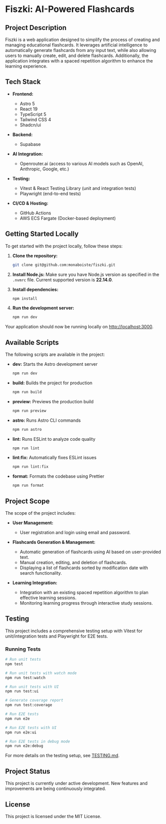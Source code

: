 # Fiszki: AI-Powered Flashcards

## Project Description

Fiszki is a web application designed to simplify the process of creating and managing educational
flashcards. It leverages artificial intelligence to automatically generate flashcards from any
input text, while also allowing users to manually create, edit, and delete flashcards.
Additionally, the application integrates with a spaced repetition algorithm to enhance the
learning experience.

## Tech Stack

- **Frontend:**

  - Astro 5
  - React 19
  - TypeScript 5
  - Tailwind CSS 4
  - Shadcn/ui

- **Backend:**

  - Supabase

- **AI Integration:**

  - Openrouter.ai (access to various AI models such as OpenAI, Anthropic, Google, etc.)

- **Testing:**

  - Vitest & React Testing Library (unit and integration tests)
  - Playwright (end-to-end tests)

- **CI/CD & Hosting:**
  - GitHub Actions
  - AWS ECS Fargate (Docker-based deployment)

## Getting Started Locally

To get started with the project locally, follow these steps:

1. **Clone the repository:**

   ```sh
   git clone git@github.com:monaboiste/fiszki.git
   ```

2. **Install Node.js:**
   Make sure you have Node.js version as specified in the `.nvmrc` file.
   Current supported version is **22.14.0**.

3. **Install dependencies:**

   ```sh
   npm install
   ```

4. **Run the development server:**
   ```sh
   npm run dev
   ```

Your application should now be running locally on [http://localhost:3000](http://localhost:3000).

## Available Scripts

The following scripts are available in the project:

- **dev:** Starts the Astro development server

  ```sh
  npm run dev
  ```

- **build:** Builds the project for production

  ```sh
  npm run build
  ```

- **preview:** Previews the production build

  ```sh
  npm run preview
  ```

- **astro:** Runs Astro CLI commands

  ```sh
  npm run astro
  ```

- **lint:** Runs ESLint to analyze code quality

  ```sh
  npm run lint
  ```

- **lint:fix:** Automatically fixes ESLint issues

  ```sh
  npm run lint:fix
  ```

- **format:** Formats the codebase using Prettier
  ```sh
  npm run format
  ```

## Project Scope

The scope of the project includes:

- **User Management:**

  - User registration and login using email and password.

- **Flashcards Generation & Management:**

  - Automatic generation of flashcards using AI based on user-provided text.
  - Manual creation, editing, and deletion of flashcards.
  - Displaying a list of flashcards sorted by modification date with search functionality.

- **Learning Integration:**
  - Integration with an existing spaced repetition algorithm to plan effective learning sessions.
  - Monitoring learning progress through interactive study sessions.

## Testing

This project includes a comprehensive testing setup with Vitest for unit/integration tests and Playwright for E2E tests.

### Running Tests

```bash
# Run unit tests
npm test

# Run unit tests with watch mode
npm run test:watch

# Run unit tests with UI
npm run test:ui

# Generate coverage report
npm run test:coverage

# Run E2E tests
npm run e2e

# Run E2E tests with UI
npm run e2e:ui

# Run E2E tests in debug mode
npm run e2e:debug
```

For more details on the testing setup, see [TESTING.md](TESTING.md).

## Project Status

This project is currently under active development. New features and improvements are being continuously integrated.

## License

This project is licensed under the MIT License.
